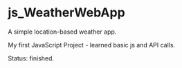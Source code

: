 # js_WeatherWebApp

A simple location-based weather app.

My first JavaScript Project - learned basic js and API calls.

Status: finished.

